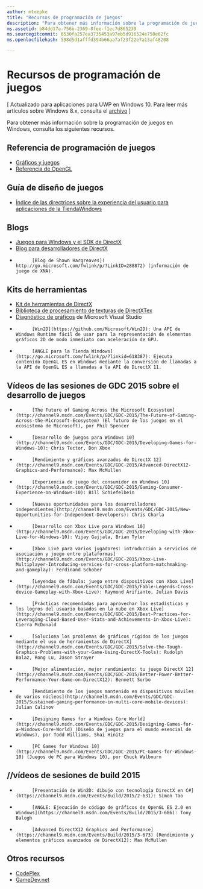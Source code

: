 ```yaml
---
author: mtoepke
title: "Recursos de programación de juegos"
description: "Para obtener más información sobre la programación de juegos en Windows, consulta los siguientes recursos."
ms.assetid: b84dd17a-756b-2369-8fee-f1ec7d865239
ms.sourcegitcommit: 6530fa257ea3735453a97eb5d916524e750e62fc
ms.openlocfilehash: 598d5d1afffd394b66aa7af23f22e7a13af48208

---
```


# Recursos de programación de juegos


\[ Actualizado para aplicaciones para UWP en Windows 10. Para leer más artículos sobre Windows 8.x, consulta el [archivo](http://go.microsoft.com/fwlink/p/?linkid=619132) \]


Para obtener más información sobre la programación de juegos en Windows, consulta los siguientes recursos.

## Referencia de programación de juegos


-   [Gráficos y juegos](https://msdn.microsoft.com/library/windows/desktop/ee663279)
-   [Referencia de OpenGL](http://go.microsoft.com/fwlink/p/?LinkID=288875)

## Guía de diseño de juegos


-   [Índice de las directrices sobre la experiencia del usuario para aplicaciones de la TiendaWindows](https://msdn.microsoft.com/library/windows/apps/hh465424)

## Blogs


-   [Juegos para Windows y el SDK de DirectX]( http://go.microsoft.com/fwlink/p/?LinkID=288873)
-   [Blog para desarrolladores de DirectX]( http://go.microsoft.com/fwlink/p/?LinkID=288874)
-   
            [Blog de Shawn Hargreaves]( http://go.microsoft.com/fwlink/p/?LinkID=288872) (información de juego de XNA).

## Kits de herramientas


-   [Kit de herramientas de DirectX](  http://go.microsoft.com/fwlink/p/?LinkID=248929)
-   [Biblioteca de procesamiento de texturas de DirectXTex](  http://go.microsoft.com/fwlink/p/?LinkID=248926)
-   [Diagnóstico de gráficos](https://msdn.microsoft.com/library/windows/apps/hh873207.aspx) de Microsoft Visual Studio
-   
            [Win2D](https://github.com/Microsoft/Win2D): Una API de Windows Runtime fácil de usar para la representación de elementos gráficos 2D de modo inmediato con aceleración de GPU.
-   
            [ANGLE para la Tienda Windows](http://go.microsoft.com/fwlink/p/?linkid=618387): Ejecuta contenido OpenGL ES en Windows mediante la conversión de llamadas a la API de OpenGL ES a llamadas a la API de DirectX 11.

## Vídeos de las sesiones de GDC 2015 sobre el desarrollo de juegos


-   
            [The Future of Gaming Across the Microsoft Ecosystem](http://channel9.msdn.com/Events/GDC/GDC-2015/The-Future-of-Gaming-Across-the-Microsoft-Ecosystem) (El futuro de los juegos en el ecosistema de Microsoft), por Phil Spencer
-   
            [Desarrollo de juegos para Windows 10](http://channel9.msdn.com/Events/GDC/GDC-2015/Developing-Games-for-Windows-10): Chris Tector, Don Xbox
-   
            [Rendimiento y gráficos avanzados de DirectX 12](http://channel9.msdn.com/Events/GDC/GDC-2015/Advanced-DirectX12-Graphics-and-Performance): Max McMullen
-   
            [Experiencia de juego del consumidor en Windows 10](http://channel9.msdn.com/Events/GDC/GDC-2015/Gaming-Consumer-Experience-on-Windows-10): Bill Schiefelbein
-   
            [Nuevas oportunidades para los desarrolladores independientes](http://channel9.msdn.com/Events/GDC/GDC-2015/New-Opportunities-for-Independent-Developers): Chris Charla
-   
            [Desarrollo con Xbox Live para Windows 10](http://channel9.msdn.com/Events/GDC/GDC-2015/Developing-with-Xbox-Live-for-Windows-10): Vijay Gajjala, Brian Tyler
-   
            [Xbox Live para varios jugadores: introducción a servicios de asociación y juego entre plataformas](http://channel9.msdn.com/Events/GDC/GDC-2015/Xbox-Live-Multiplayer-Introducing-services-for-cross-platform-matchmaking-and-gameplay): Ferdinand Schober
-   
            [Leyendas de fábula: juego entre dispositivos con Xbox Live](http://channel9.msdn.com/Events/GDC/GDC-2015/Fable-Legends-Cross-device-Gameplay-with-Xbox-Live): Raymond Arifianto, Julian Davis
-   
            [Prácticas recomendadas para aprovechar las estadísticas y los logros del usuario basados en la nube en Xbox Live](http://channel9.msdn.com/Events/GDC/GDC-2015/Best-Practices-for-Leveraging-Cloud-Based-User-Stats-and-Achievements-in-Xbox-Live): Cierra McDonald
-   
            [Soluciona los problemas de gráficos rígidos de los juegos mediante el uso de herramientas de DirectX](http://channel9.msdn.com/Events/GDC/GDC-2015/Solve-the-Tough-Graphics-Problems-with-your-Game-Using-DirectX-Tools): Rudolph Balaz, Rong Lu, Jason Strayer
-   
            [Mejor alimentación, mejor rendimiento: tu juego DirectX 12](http://channel9.msdn.com/Events/GDC/GDC-2015/Better-Power-Better-Performance-Your-Game-on-DirectX12): Bennett Sorbo
-   
            [Rendimiento de los juegos mantenido en dispositivos móviles de varios núcleos](http://channel9.msdn.com/Events/GDC/GDC-2015/Sustained-gaming-performance-in-multi-core-mobile-devices): Julian Calinov
-   
            [Designing Games for a Windows Core World](http://channel9.msdn.com/Events/GDC/GDC-2015/Designing-Games-for-a-Windows-Core-World) (Diseño de juegos para el mundo esencial de Windows), por Todd Williams, Shai Hinitz
-   
            [PC Games for Windows 10](http://channel9.msdn.com/Events/GDC/GDC-2015/PC-Games-for-Windows-10) (Juegos de PC para Windows 10), por Chuck Walbourn

## //vídeos de sesiones de build 2015


-   
            [Presentación de Win2D: dibujo con tecnología DirectX en C#](https://channel9.msdn.com/Events/Build/2015/2-631): Simon Tao
-   
            [ANGLE: Ejecución de código de gráficos de OpenGL ES 2.0 en Windows](https://channel9.msdn.com/Events/Build/2015/3-686): Tony Balogh
-   
            [Advanced DirectX12 Graphics and Performance](https://channel9.msdn.com/Events/Build/2015/3-673) (Rendimiento y elementos gráficos avanzados de DirectX12): Max McMullen

## Otros recursos


-   [CodePlex](http://go.microsoft.com/fwlink/p/?LinkID=76627)
-   [GameDev.net](http://go.microsoft.com/fwlink/p/?LinkID=288870)

 

 







<!--HONumber=Jun16_HO4-->


